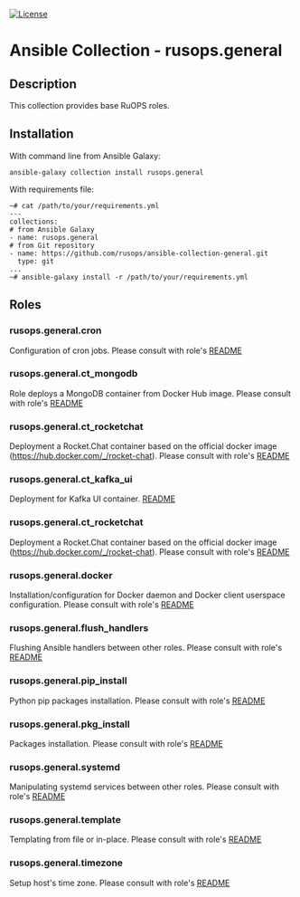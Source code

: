 
[![License](https://img.shields.io/badge/license-MIT%20License-brightgreen.svg)](./LICENSE)
# Ansible Collection - rusops.general

## Description
This collection provides base RuOPS roles.

## Installation
With command line from Ansible Galaxy:
```
ansible-galaxy collection install rusops.general
```
With requirements file:
```
~# cat /path/to/your/requirements.yml
---
collections:
# from Ansible Galaxy
- name: rusops.general
# from Git repository
- name: https://github.com/rusops/ansible-collection-general.git
  type: git
...
~# ansible-galaxy install -r /path/to/your/requirements.yml
```

## Roles

### rusops.general.cron
Configuration of cron jobs. Please consult with role's [README](./roles/cron/README.md)

### rusops.general.ct_mongodb
Role deploys a MongoDB container from Docker Hub image. Please consult with role's [README](./roles/ct_mongodb/README.md)

### rusops.general.ct_rocketchat
Deployment a Rocket.Chat container based on the official docker image (https://hub.docker.com/_/rocket-chat). Please consult with role's [README](./roles/ct_rocketchat/README.md)

### rusops.general.ct_kafka_ui
Deployment for Kafka UI container. [README](./roles/ct_kafka_ui/README.md)

### rusops.general.ct_rocketchat
Deployment a Rocket.Chat container based on the official docker image (https://hub.docker.com/_/rocket-chat). Please consult with role's [README](./roles/ct_rocketchat/README.md)

### rusops.general.docker
Installation/configuration for Docker daemon and Docker client userspace configuration. Please consult with role's [README](./roles/pip/README.md)

### rusops.general.flush_handlers
Flushing Ansible handlers between other roles. Please consult with role's [README](./roles/flush_handlers/README.md)

### rusops.general.pip_install
Python pip packages installation. Please consult with role's [README](./roles/pip/README.md)

### rusops.general.pkg_install
Packages installation. Please consult with role's [README](./roles/pkg_install/README.md)

### rusops.general.systemd
Manipulating systemd services between other roles. Please consult with role's [README](./roles/systemd/README.md)

### rusops.general.template
Templating from file or in-place. Please consult with role's [README](./roles/template/README.md)

### rusops.general.timezone
Setup host's time zone. Please consult with role's [README](./roles/timezone/README.md)

